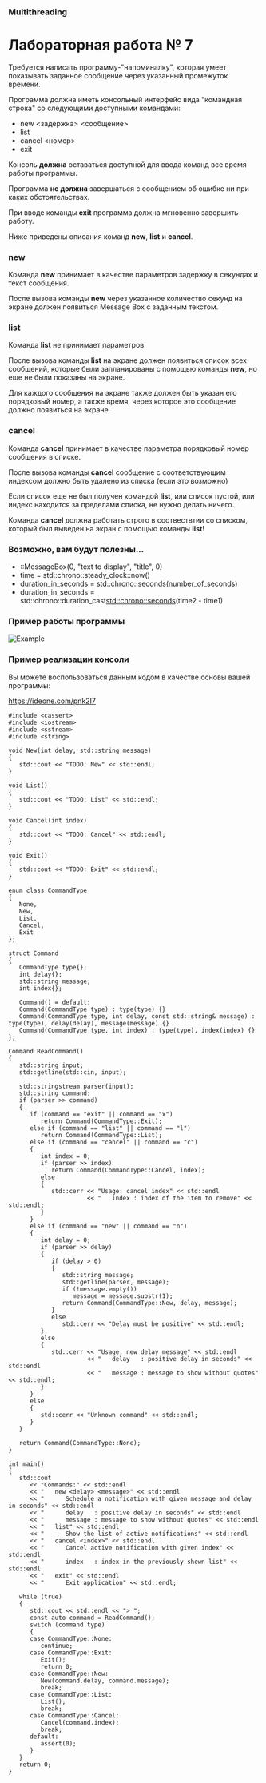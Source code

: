 ### Multithreading
# Лабораторная работа № 7

Требуется написать программу-"напоминалку", которая умеет показывать заданное сообщение через указанный промежуток времени.

Программа должна иметь консольный интерфейс вида "командная строка" со следующими доступными командами:

- new <задержка> <сообщение>
- list
- cancel <номер>
- exit

Консоль **должна** оставаться доступной для ввода команд все время работы программы.

Программа **не должна** завершаться с сообщением об ошибке ни при каких обстоятельствах.

При вводе команды **exit** программа должна мгновенно завершить работу.

Ниже приведены описания команд **new**, **list** и **cancel**.

### new

Команда **new** принимает в качестве параметров задержку в секундах и текст сообщения.

После вызова команды **new** через указанное количество секунд на экране должен появиться Message Box с заданным текстом.

### list

Команда **list** не принимает параметров.

После вызова команды **list** на экране должен появиться список всех сообщений, которые были запланированы с помощью команды **new**, но еще не были показаны на экране.

Для каждого сообщения на экране также должен быть указан его порядковый номер, а также время, через которое это сообщение должно появиться на экране.

### cancel

Команда **cancel** принимает в качестве параметра порядковый номер сообщения в списке.

После вызова команды **cancel** сообщение с соответствующим индексом должно быть удалено из списка (если это возможно)

Если список еще не был получен командой **list**, или список пустой, или индекс находится за пределами списка, не нужно делать ничего.

Команда **cancel** должна работать строго в соотвествтии со списком, который был выведен на экран с помощью команды **list**!

### Возможно, вам будут полезны...

- ::MessageBox(0, "text to display", "title", 0)
- time = std::chrono::steady_clock::now()
- duration_in_seconds = std::chrono::seconds(number_of_seconds)
- duration_in_seconds = std::chrono::duration_cast<std::chrono::seconds>(time2 - time1)

### Пример работы программы

![Example](Example.png)

### Пример реализации консоли

Вы можете воспользоваться данным кодом в качестве основы вашей программы:

https://ideone.com/pnk2I7

```
#include <cassert>
#include <iostream>
#include <sstream>
#include <string>

void New(int delay, std::string message)
{
   std::cout << "TODO: New" << std::endl;
}

void List()
{
   std::cout << "TODO: List" << std::endl;
}

void Cancel(int index)
{
   std::cout << "TODO: Cancel" << std::endl;
}

void Exit()
{
   std::cout << "TODO: Exit" << std::endl;
}

enum class CommandType
{
   None,
   New,
   List,
   Cancel,
   Exit
};

struct Command
{
   CommandType type{};
   int delay{};
   std::string message;
   int index{};

   Command() = default;
   Command(CommandType type) : type(type) {}
   Command(CommandType type, int delay, const std::string& message) : type(type), delay(delay), message(message) {}
   Command(CommandType type, int index) : type(type), index(index) {}
};

Command ReadCommand()
{
   std::string input;
   std::getline(std::cin, input);

   std::stringstream parser(input);
   std::string command;
   if (parser >> command)
   {
      if (command == "exit" || command == "x")
         return Command(CommandType::Exit);
      else if (command == "list" || command == "l")
         return Command(CommandType::List);
      else if (command == "cancel" || command == "c")
      {
         int index = 0;
         if (parser >> index)
            return Command(CommandType::Cancel, index);
         else
         {
            std::cerr << "Usage: cancel index" << std::endl
                      << "   index : index of the item to remove" << std::endl;
         }
      }
      else if (command == "new" || command == "n")
      {
         int delay = 0;
         if (parser >> delay)
         {
            if (delay > 0)
            {
               std::string message;
               std::getline(parser, message);
               if (!message.empty())
                  message = message.substr(1);
               return Command(CommandType::New, delay, message);
            }
            else
               std::cerr << "Delay must be positive" << std::endl;
         }
         else
         {
            std::cerr << "Usage: new delay message" << std::endl
                      << "   delay   : positive delay in seconds" << std::endl
                      << "   message : message to show without quotes" << std::endl;
         }
      }
      else
      {
         std::cerr << "Unknown command" << std::endl;
      }
   }

   return Command(CommandType::None);
}

int main()
{
   std::cout
      << "Commands:" << std::endl
      << "   new <delay> <message>" << std::endl
      << "      Schedule a notification with given message and delay in seconds" << std::endl
      << "      delay   : positive delay in seconds" << std::endl
      << "      message : message to show without quotes" << std::endl
      << "   list" << std::endl
      << "      Show the list of active notifications" << std::endl
      << "   cancel <index>" << std::endl
      << "      Cancel active notification with given index" << std::endl
      << "      index   : index in the previously shown list" << std::endl
      << "   exit" << std::endl
      << "      Exit application" << std::endl;

   while (true)
   {
      std::cout << std::endl << "> ";
      const auto command = ReadCommand();
      switch (command.type)
      {
      case CommandType::None:
         continue;
      case CommandType::Exit:
         Exit();
         return 0;
      case CommandType::New:
         New(command.delay, command.message);
         break;
      case CommandType::List:
         List();
         break;
      case CommandType::Cancel:
         Cancel(command.index);
         break;
      default:
         assert(0);
      }
   }
   return 0;
}
```


